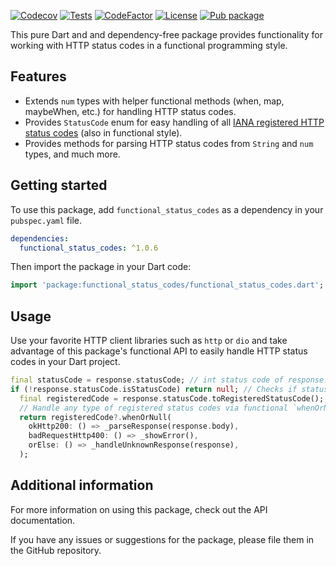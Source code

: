 [![Codecov](https://codecov.io/gh/tsinis/functional_status_codes/branch/main/graph/badge.svg?token=VkxPPVjoJ3)](https://codecov.io/gh/tsinis/functional_status_codes)
[![Tests](https://github.com/tsinis/functional_status_codes/actions/workflows/test.yaml/badge.svg)](https://github.com/tsinis/functional_status_codes/actions/workflows/test.yaml)
[![CodeFactor](https://www.codefactor.io/repository/github/tsinis/functional_status_codes/badge)](https://www.codefactor.io/repository/github/tsinis/functional_status_codes)
[![License](https://img.shields.io/badge/License-BSD_3--Clause-blue.svg)](https://opensource.org/licenses/BSD-3-Clause)
[![Pub package](https://img.shields.io/pub/v/functional_status_codes.svg)](https://pub.dev/packages/functional_status_codes)

This pure Dart and and dependency-free package provides functionality for working with HTTP status codes in a functional programming style.

## Features

* Extends `num` types with helper functional methods (when, map, maybeWhen, etc.) for handling HTTP status codes.
* Provides `StatusCode` enum for easy handling of all [IANA registered HTTP status codes](https://www.iana.org/assignments/http-status-codes/http-status-codes.xml) (also in functional style).
* Provides methods for parsing HTTP status codes from `String` and `num` types, and much more.

## Getting started

To use this package, add `functional_status_codes` as a dependency in your `pubspec.yaml` file.

```yaml
dependencies:
  functional_status_codes: ^1.0.6
```

Then import the package in your Dart code:

```dart
import 'package:functional_status_codes/functional_status_codes.dart';
```

## Usage

Use your favorite HTTP client libraries such as `http` or `dio` and take advantage of this package's functional API to easily handle HTTP status codes in your Dart project.

```dart
final statusCode = response.statusCode; // int status code of response.
if (!response.statusCode.isStatusCode) return null; // Checks if statusCode >=100 & <600.
  final registeredCode = response.statusCode.toRegisteredStatusCode();
  // Handle any type of registered status codes via functional `whenOrNull` method:
  return registeredCode?.whenOrNull(
    okHttp200: () => _parseResponse(response.body),
    badRequestHttp400: () => _showError(),
    orElse: () => _handleUnknownResponse(response),
  );
```

## Additional information

For more information on using this package, check out the API documentation.

If you have any issues or suggestions for the package, please file them in the GitHub repository.
